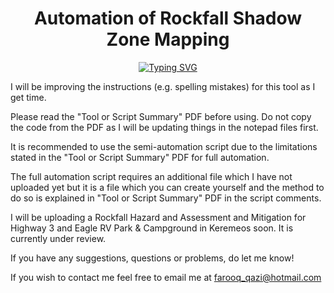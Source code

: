 <h1 align="center">Automation of Rockfall Shadow Zone Mapping</h1>
<p align = "center"><a href="https://git.io/typing-svg"><img src="https://readme-typing-svg.herokuapp.com?font=Fira+Code&pause=1000&color=040E13&center=true&width=500&lines="Do+or+do+not.+There+is+no+try.+”+-+Yoda" alt="Typing SVG" /></a><p>

I will be improving the instructions (e.g. spelling mistakes) for this tool as I get time.

Please read the "Tool or Script Summary" PDF before using. Do not copy the code from the PDF as I will be updating things in the notepad files first.

It is recommended to use the semi-automation script due to the limitations stated in the "Tool or Script Summary" PDF for full automation. 

The full automation script requires an additional file which I have not uploaded yet but it is a file which you can create yourself and the method to do so is explained in "Tool or Script Summary" PDF in the script comments.

I will be uploading a Rockfall Hazard and Assessment and Mitigation for Highway 3 and Eagle RV Park & Campground in Keremeos soon. It is currently under review.

If you have any suggestions, questions or problems, do let me know!

If you wish to contact me feel free to email me at farooq_qazi@hotmail.com
